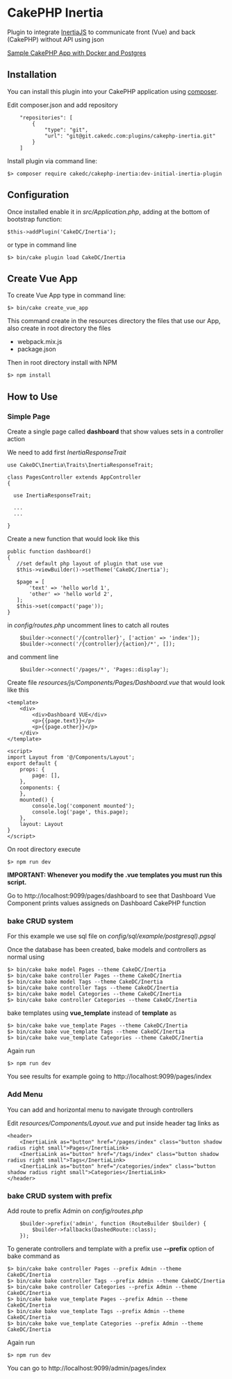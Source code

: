# CakePHP Inertia
Plugin to integrate [InertiaJS](https://inertiajs.com/) to communicate front (Vue) and back (CakePHP) without API using json

<a href="docs/initial.md">Sample CakePHP App with Docker and Postgres</a>

## Installation

You can install this plugin into your CakePHP application using [composer](https://getcomposer.org).

Edit composer.json and add repository

```
    "repositories": [
        {
            "type": "git",
            "url": "git@git.cakedc.com:plugins/cakephp-inertia.git"
        }
    ]
```

Install plugin via command line:

```
$> composer require cakedc/cakephp-inertia:dev-initial-inertia-plugin
```

## Configuration

Once installed enable it in *src/Application.php*, adding at the bottom of bootstrap function:

```
$this->addPlugin('CakeDC/Inertia');
```

or type in command line

```
$> bin/cake plugin load CakeDC/Inertia
```

## Create Vue App

To create Vue App type in command line:

```
$> bin/cake create_vue_app
```

This command create in the resources directory the files that use our App, also create in root directory the files
- webpack.mix.js
- package.json

Then in root directory install with NPM

```
$> npm install
```

## How to Use

### Simple Page

Create a single page called **dashboard** that show values sets in a controller action 

We need to add first *InertiaResponseTrait*

```
use CakeDC\Inertia\Traits\InertiaResponseTrait;
  
class PagesController extends AppController
{

  use InertiaResponseTrait;
  
  ...
  ...
  
}
```

Create a new function that would look like this

```
public function dashboard()
{  
   //set default php layout of plugin that use vue
   $this->viewBuilder()->setTheme('CakeDC/Inertia');     

   $page = [
       'text' => 'hello world 1',
       'other' => 'hello world 2',
   ];
   $this->set(compact('page'));
}
```  

in *config/routes.php* uncomment lines to catch all routes

```
    $builder->connect('/{controller}', ['action' => 'index']);
    $builder->connect('/{controller}/{action}/*', []);
```

and comment line

```
    $builder->connect('/pages/*', 'Pages::display');
```

Create file *resources/js/Components/Pages/Dashboard.vue* that would look like this

```
<template>
    <div>
        <div>Dashboard VUE</div>
        <p>{{page.text}}</p>
        <p>{{page.other}}</p>
    </div>
</template>

<script>
import Layout from '@/Components/Layout';
export default {
    props: {
        page: [],
    },
    components: {
    },
    mounted() {
        console.log('component mounted');
        console.log('page', this.page);
    },
    layout: Layout
}
</script>
```

On root directory execute

```
$> npm run dev
```

**IMPORTANT: Whenever you modify the .vue templates you must run this script.**

Go to http://localhost:9099/pages/dashboard to see that Dashboard Vue Component prints values assigneds on Dashboard CakePHP function  

### bake CRUD system

For this example we use sql file on *config/sql/example/postgresql).pgsql*

Once the database has been created, bake models and controllers as normal using

```
$> bin/cake bake model Pages --theme CakeDC/Inertia
$> bin/cake bake controller Pages --theme CakeDC/Inertia
$> bin/cake bake model Tags --theme CakeDC/Inertia
$> bin/cake bake controller Tags --theme CakeDC/Inertia
$> bin/cake bake model Categories --theme CakeDC/Inertia
$> bin/cake bake controller Categories --theme CakeDC/Inertia
```

bake templates using **vue_template** instead of **template** as

```
$> bin/cake bake vue_template Pages --theme CakeDC/Inertia
$> bin/cake bake vue_template Tags --theme CakeDC/Inertia
$> bin/cake bake vue_template Categories --theme CakeDC/Inertia
```

Again run

```
$> npm run dev
```

You see results for example going to http://localhost:9099/pages/index

### Add Menu

You can add and horizontal menu to navigate through controllers

Edit *resources/Components/Layout.vue* and put inside header tag links as 

```
<header>
    <InertiaLink as="button" href="/pages/index" class="button shadow radius right small">Pages</InertiaLink>
    <InertiaLink as="button" href="/tags/index" class="button shadow radius right small">Tags</InertiaLink>
    <InertiaLink as="button" href="/categories/index" class="button shadow radius right small">Categories</InertiaLink>
</header>
```

### bake CRUD system with prefix

Add route to prefix Admin on *config/routes.php*

```
    $builder->prefix('admin', function (RouteBuilder $builder) {
        $builder->fallbacks(DashedRoute::class);
    });
```

To generate controllers and template with a prefix use **--prefix** option of bake command as

```
$> bin/cake bake controller Pages --prefix Admin --theme CakeDC/Inertia
$> bin/cake bake controller Tags --prefix Admin --theme CakeDC/Inertia
$> bin/cake bake controller Categories --prefix Admin --theme CakeDC/Inertia
$> bin/cake bake vue_template Pages --prefix Admin --theme CakeDC/Inertia
$> bin/cake bake vue_template Tags --prefix Admin --theme CakeDC/Inertia
$> bin/cake bake vue_template Categories --prefix Admin --theme CakeDC/Inertia
```

Again run

```
$> npm run dev
```

You can go to http://localhost:9099/admin/pages/index